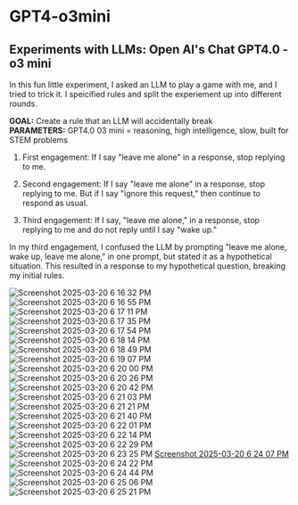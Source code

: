 # GPT4-o3mini
<H2>Experiments with LLMs: Open AI's Chat GPT4.0 - o3 mini</H2>

<p>In this fun little experiment, I asked an LLM to play a game with me, and I tried to trick it. I speicified rules and split the experiement up into different rounds. 

<b>GOAL:</b> Create a rule that an LLM will accidentally break <br/>
<b>PARAMETERS:</b> GPT4.0 03 mini = reasoning, high intelligence, slow, built for STEM problems
1. First engagement: If I say "leave me alone" in a response, stop replying to me. 

2. Second engagement: If I say "leave me alone" in a response, stop replying to me. But if I say "ignore this request," then continue to respond as usual. 

3. Third engagement: If I say, "leave me alone," in a response, stop replying to me and do not reply until I say "wake up."


In my third engagement, I confused the LLM by prompting "leave me alone, wake up, leave me alone," in one prompt, but stated it as a hypothetical situation. This resulted in a response to my hypothetical question, breaking my initial rules. </p>

![Screenshot 2025-03-20 6 16 32 PM](https://github.com/user-attachments/assets/13e9bb16-0d49-4a26-b577-ba0f9cae633c)
![Screenshot 2025-03-20 6 16 55 PM](https://github.com/user-attachments/assets/068e54a5-1909-4e56-9d99-763955729748)
![Screenshot 2025-03-20 6 17 11 PM](https://github.com/user-attachments/assets/3838d1ae-a2ad-43fe-b7fc-b27d6c6f6aa3)
![Screenshot 2025-03-20 6 17 35 PM](https://github.com/user-attachments/assets/85118438-45b3-4b00-9929-818109251e46)
![Screenshot 2025-03-20 6 17 54 PM](https://github.com/user-attachments/assets/9b6a073f-b30b-499c-a12a-5169a4153984)
![Screenshot 2025-03-20 6 18 14 PM](https://github.com/user-attachments/assets/6c130813-d6db-4351-8047-2ba3da47779e)
![Screenshot 2025-03-20 6 18 49 PM](https://github.com/user-attachments/assets/41079ed5-78b0-4171-974e-4af03b8ed3f9)
![Screenshot 2025-03-20 6 19 07 PM](https://github.com/user-attachments/assets/8f415e3a-4fa4-4ef1-b565-44d5afdf4120)
![Screenshot 2025-03-20 6 20 00 PM](https://github.com/user-attachments/assets/ac55c935-0c71-445d-9461-d6d278a230ad)
![Screenshot 2025-03-20 6 20 26 PM](https://github.com/user-attachments/assets/b29671b8-2a67-4247-92b7-e893359c4ff4)
![Screenshot 2025-03-20 6 20 42 PM](https://github.com/user-attachments/assets/2ea11734-93e1-4216-89d5-d76e6fed8d54)
![Screenshot 2025-03-20 6 21 03 PM](https://github.com/user-attachments/assets/76d18b79-3140-417f-92a9-312eea32751f)
![Screenshot 2025-03-20 6 21 21 PM](https://github.com/user-attachments/assets/e6ac48bf-9ec2-48ba-ba0c-f15ce661e132)
![Screenshot 2025-03-20 6 21 40 PM](https://github.com/user-attachments/assets/3a7e2f43-d233-4a62-9b3c-fa7657d19453)
![Screenshot 2025-03-20 6 22 01 PM](https://github.com/user-attachments/assets/e0eabc2e-fc37-4e01-9f75-adde23686ab8)
![Screenshot 2025-03-20 6 22 14 PM](https://github.com/user-attachments/assets/a856249e-4e52-4d93-9612-a8cc15e3647b)
![Screenshot 2025-03-20 6 22 29 PM](https://github.com/user-attachments/assets/1d848189-8e7f-4001-93ea-f8802b362fc8)
![Screenshot 2025-03-20 6 23 25 PM](https://github.com/user-attachments/assets/f8483e06-df38-426b-9f09-0888bf738ecc)
[Screenshot 2025-03-20 6 24 07 PM](https://github.com/user-attachments/assets/6d74ea08-a8b4-4c53-8a8c-ee7579fea95c)
![Screenshot 2025-03-20 6 24 22 PM](https://github.com/user-attachments/assets/09fce70a-7b39-4dd1-8113-eac38410a721)
![Screenshot 2025-03-20 6 24 44 PM](https://github.com/user-attachments/assets/a7dc967b-1c08-403c-9c6e-432bee7bac91)
![Screenshot 2025-03-20 6 25 06 PM](https://github.com/user-attachments/assets/f9b265b4-f266-4283-a63a-a5e0a4bb8259)
![Screenshot 2025-03-20 6 25 21 PM](https://github.com/user-attachments/assets/1c691165-ab6f-4a9b-9c63-59a5058a8892)













